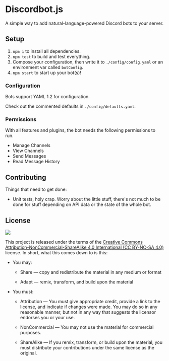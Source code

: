 # Discordbot.js

A simple way to add natural-language-powered Discord bots to your server.

## Setup

1. `npm i` to install all dependencies.
1. `npm test` to build and test everything.
1. Compose your configuration, then write it to `./config/config.yaml` or an environment var called `botConfig`.
1. `npm start` to start up your bot(s)!

### Configuration

Bots support YAML 1.2 for configuration. 

Check out the commented defaults in `./config/defaults.yaml`.

### Permissions

With all features and plugins, the bot needs the following permissions to run.

* Manage Channels
* View Channels
* Send Messages
* Read Message History

## Contributing

Things that need to get done:
* Unit tests, holy crap. Worry about the little stuff, there's not much to be done for stuff depending on API data or the state of the whole bot.

## License

![](https://licensebuttons.net/l/by-nc-sa/4.0/88x31.png)

This project is released under the terms of the [Creative Commons Attribution-NonCommercial-ShareAlike 4.0 International (CC BY-NC-SA 4.0)](https://creativecommons.org/licenses/by-nc-sa/4.0/) license. In short, what this comes down to is this:

* You may:

  * Share — copy and redistribute the material in any medium or format

  * Adapt — remix, transform, and build upon the material

* You must:

  * Attribution — You must give appropriate credit, provide a link to the license, and indicate if changes were made. You may do so in any reasonable manner, but not in any way that suggests the licensor endorses you or your use.

  * NonCommercial — You may not use the material for commercial purposes.

  * ShareAlike — If you remix, transform, or build upon the material, you must distribute your contributions under the same license as the original.